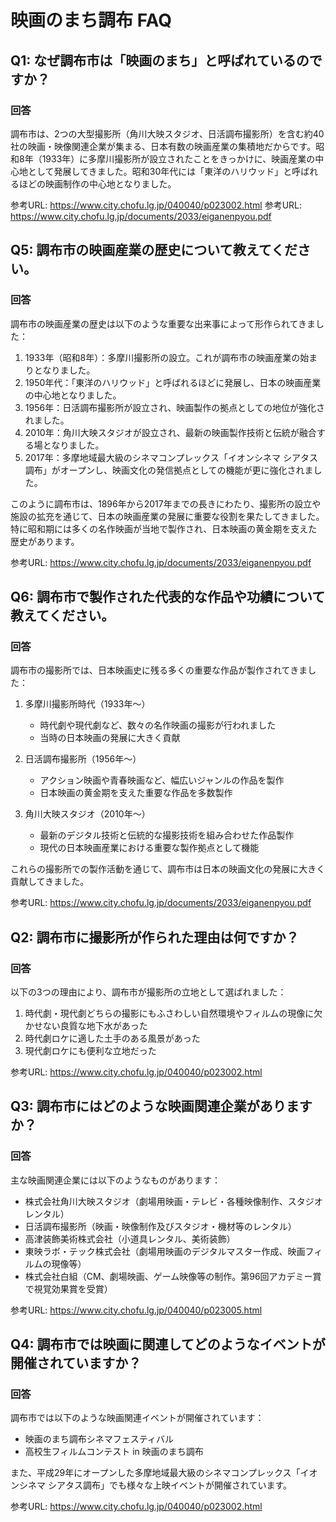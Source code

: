 # 映画のまち調布 FAQ

## Q1: なぜ調布市は「映画のまち」と呼ばれているのですか？
### 回答
調布市は、2つの大型撮影所（角川大映スタジオ、日活調布撮影所）を含む約40社の映画・映像関連企業が集まる、日本有数の映画産業の集積地だからです。昭和8年（1933年）に多摩川撮影所が設立されたことをきっかけに、映画産業の中心地として発展してきました。昭和30年代には「東洋のハリウッド」と呼ばれるほどの映画制作の中心地となりました。

参考URL: https://www.city.chofu.lg.jp/040040/p023002.html
参考URL: https://www.city.chofu.lg.jp/documents/2033/eiganenpyou.pdf

## Q5: 調布市の映画産業の歴史について教えてください。
### 回答
調布市の映画産業の歴史は以下のような重要な出来事によって形作られてきました：

1. 1933年（昭和8年）：多摩川撮影所の設立。これが調布市の映画産業の始まりとなりました。
2. 1950年代：「東洋のハリウッド」と呼ばれるほどに発展し、日本の映画産業の中心地となりました。
3. 1956年：日活調布撮影所が設立され、映画製作の拠点としての地位が強化されました。
4. 2010年：角川大映スタジオが設立され、最新の映画製作技術と伝統が融合する場となりました。
5. 2017年：多摩地域最大級のシネマコンプレックス「イオンシネマ シアタス調布」がオープンし、映画文化の発信拠点としての機能が更に強化されました。

このように調布市は、1896年から2017年までの長きにわたり、撮影所の設立や施設の拡充を通じて、日本の映画産業の発展に重要な役割を果たしてきました。特に昭和期には多くの名作映画が当地で製作され、日本映画の黄金期を支えた歴史があります。

参考URL: https://www.city.chofu.lg.jp/documents/2033/eiganenpyou.pdf

## Q6: 調布市で製作された代表的な作品や功績について教えてください。
### 回答
調布市の撮影所では、日本映画史に残る多くの重要な作品が製作されてきました：

1. 多摩川撮影所時代（1933年〜）
   - 時代劇や現代劇など、数々の名作映画の撮影が行われました
   - 当時の日本映画の発展に大きく貢献

2. 日活調布撮影所（1956年〜）
   - アクション映画や青春映画など、幅広いジャンルの作品を製作
   - 日本映画の黄金期を支えた重要な作品を多数製作

3. 角川大映スタジオ（2010年〜）
   - 最新のデジタル技術と伝統的な撮影技術を組み合わせた作品製作
   - 現代の日本映画産業における重要な製作拠点として機能

これらの撮影所での製作活動を通じて、調布市は日本の映画文化の発展に大きく貢献してきました。

参考URL: https://www.city.chofu.lg.jp/documents/2033/eiganenpyou.pdf

## Q2: 調布市に撮影所が作られた理由は何ですか？
### 回答
以下の3つの理由により、調布市が撮影所の立地として選ばれました：
1. 時代劇・現代劇どちらの撮影にもふさわしい自然環境やフィルムの現像に欠かせない良質な地下水があった
2. 時代劇ロケに適した土手のある風景があった
3. 現代劇ロケにも便利な立地だった

参考URL: https://www.city.chofu.lg.jp/040040/p023002.html

## Q3: 調布市にはどのような映画関連企業がありますか？
### 回答
主な映画関連企業には以下のようなものがあります：
- 株式会社角川大映スタジオ（劇場用映画・テレビ・各種映像制作、スタジオレンタル）
- 日活調布撮影所（映画・映像制作及びスタジオ・機材等のレンタル）
- 高津装飾美術株式会社（小道具レンタル、美術装飾）
- 東映ラボ・テック株式会社（劇場用映画のデジタルマスター作成、映画フィルムの現像等）
- 株式会社白組（CM、劇場映画、ゲーム映像等の制作。第96回アカデミー賞で視覚効果賞を受賞）

参考URL: https://www.city.chofu.lg.jp/040040/p023005.html

## Q4: 調布市では映画に関連してどのようなイベントが開催されていますか？
### 回答
調布市では以下のような映画関連イベントが開催されています：
- 映画のまち調布シネマフェスティバル
- 高校生フィルムコンテスト in 映画のまち調布

また、平成29年にオープンした多摩地域最大級のシネマコンプレックス「イオンシネマ シアタス調布」でも様々な上映イベントが開催されています。

参考URL: https://www.city.chofu.lg.jp/040040/p023002.html
